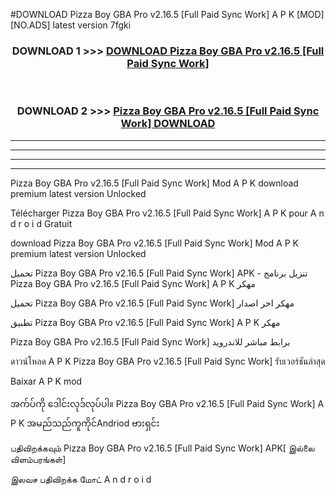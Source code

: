 #DOWNLOAD Pizza Boy GBA Pro v2.16.5  [Full Paid Sync Work] A P K [MOD] [NO.ADS] latest version 7fgki



<div align="center">

<h3>DOWNLOAD 1 >>> <a href="https://teeasianyam.web.app?sq=Pizza Boy GBA Pro v2.16.5  [Full Paid Sync Work]">DOWNLOAD Pizza Boy GBA Pro v2.16.5  [Full Paid Sync Work] </a></h3><br>

<h3>DOWNLOAD 2 >>> <a href="https://teeasianyam.web.app?sq=Pizza Boy GBA Pro v2.16.5  [Full Paid Sync Work] ">Pizza Boy GBA Pro v2.16.5  [Full Paid Sync Work]  DOWNLOAD </a></h3>

</div>


----------------------------------------------------------

----------------------------------------------------------

----------------------------------------------------------

----------------------------------------------------------


Pizza Boy GBA Pro v2.16.5  [Full Paid Sync Work]  Mod A P K download premium latest version Unlocked

Télécharger Pizza Boy GBA Pro v2.16.5  [Full Paid Sync Work]  A P K pour A n d r o i d Gratuit

download Pizza Boy GBA Pro v2.16.5  [Full Paid Sync Work]  Mod A P K premium latest version Unlocked

تحميل Pizza Boy GBA Pro v2.16.5  [Full Paid Sync Work]  APK - تنزيل برنامج Pizza Boy GBA Pro v2.16.5  [Full Paid Sync Work]  A P K مهكر

تحميل Pizza Boy GBA Pro v2.16.5  [Full Paid Sync Work]  مهكر اخر اصدار

تطبيق Pizza Boy GBA Pro v2.16.5  [Full Paid Sync Work]  A P K مهكر

Pizza Boy GBA Pro v2.16.5  [Full Paid Sync Work]  برابط مباشر للاندرويد

ดาวน์โหลด A P K Pizza Boy GBA Pro v2.16.5  [Full Paid Sync Work]  รับเวอร์ชันล่าสุด

Baixar A P K mod

အက်ပ်ကို ဒေါင်းလုဒ်လုပ်ပါ။ Pizza Boy GBA Pro v2.16.5  [Full Paid Sync Work]  A P K အမည်သည်ကူကိုင်Andriod ဗားရှင်း

பதிவிறக்கவும் Pizza Boy GBA Pro v2.16.5  [Full Paid Sync Work]  APK[ இல்லை விளம்பரங்கள்] 
 
இலவச பதிவிறக்க மோட் A n d r o i d



